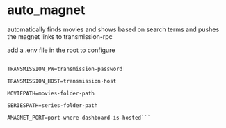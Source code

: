 # auto_magnet
automatically finds movies and shows based on search terms and pushes the magnet links to transmission-rpc

add a .env file in the root to configure

```TRANSMISSION_USER=transmission-user-name

TRANSMISSION_PW=transmission-password

TRANSMISSION_HOST=transmission-host

MOVIEPATH=movies-folder-path

SERIESPATH=series-folder-path

AMAGNET_PORT=port-where-dashboard-is-hosted```
